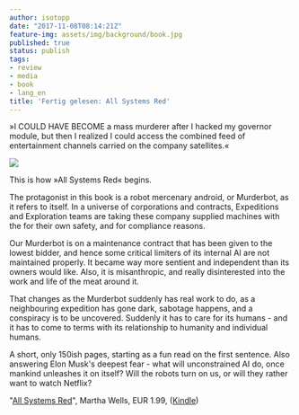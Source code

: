 ```yaml
---
author: isotopp
date: "2017-11-08T08:14:21Z"
feature-img: assets/img/background/book.jpg
published: true
status: publish
tags:
- review
- media
- book
- lang_en
title: 'Fertig gelesen: All Systems Red'
---
```

»I COULD HAVE BECOME a mass murderer after I hacked my governor
module, but then I realized I could access the combined feed of
entertainment channels carried on the company satellites.«

[![](/uploads/2017/11/all-systems-red.png)](https://www.amazon.de/Systems-Kindle-Single-Murderbot-Diaries-ebook/dp/B01MYZ8X5C)

This is how »All Systems Red« begins.

The protagonist in this book is a robot mercenary android, or
Murderbot, as it refers to itself. In a universe of corporations
and contracts, Expeditions and Exploration teams are taking
these company supplied machines with the for their own safety,
and for compliance reasons.

Our Murderbot is on a maintenance contract that has been given
to the lowest bidder, and hence some critical limiters of its
internal AI are not maintained properly. It became way more
sentient and independent than its owners would like. Also, it is
misanthropic, and really disinterested into the work and life of
the meat around it.

That changes as the Murderbot suddenly has real work to do, as a
neighbouring expedition has gone dark, sabotage happens, and a
conspiracy is to be uncovered. Suddenly it has to care for its
humans - and it has to come to terms with its relationship to
humanity and individual humans.

A short, only 150ish pages, starting as a fun read on the first
sentence. Also answering Elon Musk's deepest fear - what will
unconstrained AI do, once mankind unleashes it on itself? Will
the robots turn on us, or will they rather want to watch
Netflix? 

"[All Systems Red](https://www.amazon.de/Systems-Kindle-Single-Murderbot-Diaries-ebook/dp/B01MYZ8X5C)", 
Martha Wells, EUR 1.99, ([Kindle](https://www.amazon.de/Systems-Kindle-Single-Murderbot-Diaries-ebook/dp/B01MYZ8X5C))
